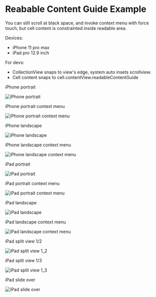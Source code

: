 # Reabable Content Guide Example

You can still scroll at black space, and invoke context menu with force touch, but cell content is constrainted inside readable area.

Devices:

- iPhone 11 pro max
- iPad pro 12.9 inch

For devs:

- CollectionView snaps to view's edge, system auto insets scrollview.
- Cell content snaps to cell.contentView.readableContentGuide

iPhone portrait

![iPhone portrait](../Images/ReadableContentGuide/iPhone%20portrait.png)

iPhone portrait context menu

![iPhone portrait context menu](../Images/ReadableContentGuide/iPhone%20portrait%20context%20menu.png)

iPhone landscape

![iPhone landscape](../Images/ReadableContentGuide/iPhone%20landscape.png)

iPhone landscape context menu

![iPhone landscape context menu](../Images/ReadableContentGuide/iPhone%20landscape%20context%20menu.png)


iPad portrait

![iPad portrait](../Images/ReadableContentGuide/iPad%20portrait.png)

iPad portrait context menu

![iPad portrait context menu](../Images/ReadableContentGuide/iPad%20portrait%20context%20menu.png)

iPad landscape

![iPad landscape](../Images/ReadableContentGuide/iPad%20landscape.png)

iPad landscape context menu

![iPad landscape context menu](../Images/ReadableContentGuide/iPad%20landscape%20context%20menu.png)

iPad split view 1/2

![iPad split view 1_2](../Images/ReadableContentGuide/iPad%20split%20view%201_2.png)

iPad split view 1/3

![iPad split view 1_3](../Images/ReadableContentGuide/iPad%20split%20view%201_3.png)

iPad slide over

![iPad slide over](../Images/ReadableContentGuide/iPad%20slide%20over.png)
